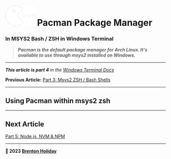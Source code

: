 # ![Pacman Package Manager](https://raw.githubusercontent.com/8rents/_/i/h1/pacman.png)  Pacman Package Manager 

### In MSYS2 Bash / ZSH in Windows Terminal

> ***Pacman is the default package manager for Arch Linux. It's available to use through msys2 installed on Windows.***

---

***This article is part 4** in the [Windows Terminal Docs](../README.md)*

**Previous Article:** [Part 3: Msys2 ZSH / Bash Shells](03-msys2-bash-zsh-shells)

---

## Using Pacman within msys2 zsh

---

## Next Article

[Part 5: Node.js, NVM & NPM ](05-node-and-version-and-package-manager)

---

**🤍 2023 [Brenton Holiday](https://brenton.holiday)**